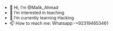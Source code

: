 - 👋 Hi, I’m @Malik_Ahmad
- 👀 I’m interested in teaching
- 🌱 I’m currently learning Hacking
- 📫 How to reach me: Whatsapp:-+923194653461

<!---
malikahmad40401/malikahmad40401 is a ✨ special ✨ repository because its `README.md` (this file) appears on your GitHub profile.
You can click the Preview link to take a look at your changes.
--->
